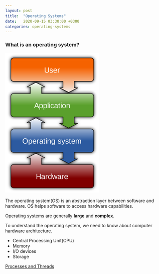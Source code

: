 ```yaml
---
layout: post
title:  "Operating Systems"
date:   2020-09-15 03:30:00 +0300
categories: operating-systems
---
```


### What is an operating system?

<img src="/assets/images/os.png" width="300" height="444"/>

The operating system(OS) is an abstraction layer between software and hardware. OS helps software to access hardware capabilities.

Operating systems are generally **large** and **complex**.

To understand the operating system, we need to know about computer hardware architecture.

* Central Processing Unit(CPU)
* Memory
* I/O devices
* Storage

[Processes and Threads](/operating-systems/2020/09/15/processes-and-threads.html)
